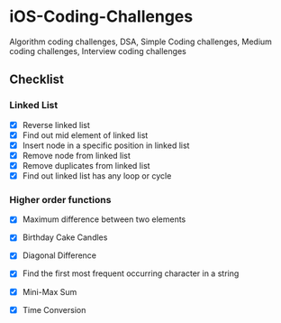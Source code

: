 # iOS-Coding-Challenges
Algorithm coding challenges, DSA, Simple Coding challenges, Medium coding challenges, Interview coding challenges

## Checklist

### Linked List
- [x] Reverse linked list
- [x] Find out mid element of linked list
- [x] Insert node in a specific position in linked list
- [x] Remove node from linked list
- [x] Remove duplicates from linked list
- [x] Find out linked list has any loop or cycle

### Higher order functions
- [x] Maximum difference between two elements
- [x] Birthday Cake Candles
- [x] Diagonal Difference
- [x] Find the first most frequent occurring character in a string
- [x] Mini-Max Sum
- [x] Time Conversion




